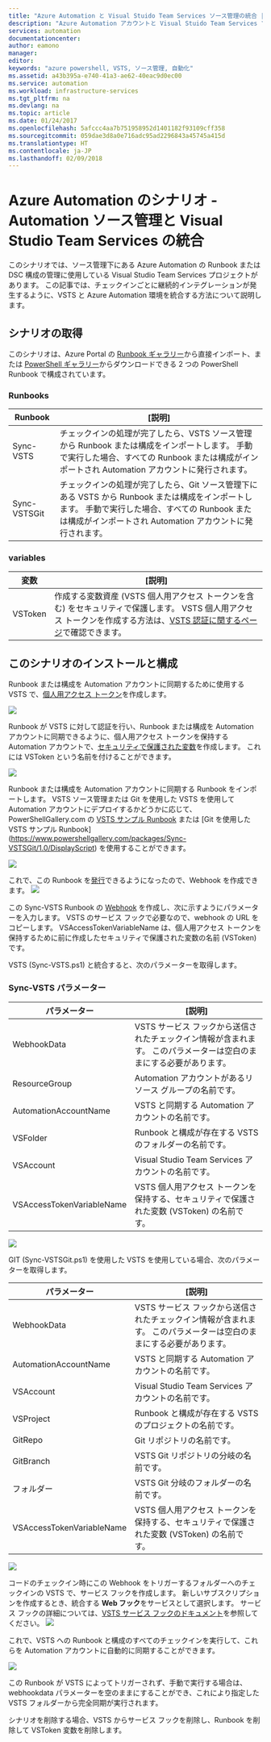 ```yaml
---
title: "Azure Automation と Visual Stuido Team Services ソース管理の統合 | Microsoft Docs"
description: "Azure Automation アカウントと Visual Stuido Team Services ソース管理の統合を設定するシナリオについて説明します。"
services: automation
documentationcenter: 
author: eamono
manager: 
editor: 
keywords: "azure powershell, VSTS, ソース管理, 自動化"
ms.assetid: a43b395a-e740-41a3-ae62-40eac9d0ec00
ms.service: automation
ms.workload: infrastructure-services
ms.tgt_pltfrm: na
ms.devlang: na
ms.topic: article
ms.date: 01/24/2017
ms.openlocfilehash: 5afccc4aa7b751958952d1401182f93109cff358
ms.sourcegitcommit: 059dae3d8a0e716adc95ad2296843a45745a415d
ms.translationtype: HT
ms.contentlocale: ja-JP
ms.lasthandoff: 02/09/2018
---
```

# <a name="azure-automation-scenario---automation-source-control-integration-with-visual-studio-team-services"></a>Azure Automation のシナリオ - Automation ソース管理と Visual Studio Team Services の統合

このシナリオでは、ソース管理下にある Azure Automation の Runbook または DSC 構成の管理に使用している Visual Studio Team Services プロジェクトがあります。
この記事では、チェックインごとに継続的インテグレーションが発生するように、VSTS と Azure Automation 環境を統合する方法について説明します。

## <a name="getting-the-scenario"></a>シナリオの取得

このシナリオは、Azure Portal の [Runbook ギャラリー](automation-runbook-gallery.md)から直接インポート、または [PowerShell ギャラリー](https://www.powershellgallery.com)からダウンロードできる 2 つの PowerShell Runbook で構成されています。

### <a name="runbooks"></a>Runbooks

Runbook | [説明]| 
--------|------------|
Sync-VSTS | チェックインの処理が完了したら、VSTS ソース管理から Runbook または構成をインポートします。 手動で実行した場合、すべての Runbook または構成がインポートされ Automation アカウントに発行されます。| 
Sync-VSTSGit | チェックインの処理が完了したら、Git ソース管理下にある VSTS から Runbook または構成をインポートします。 手動で実行した場合、すべての Runbook または構成がインポートされ Automation アカウントに発行されます。|

### <a name="variables"></a>variables

変数 | [説明]|
-----------|------------|
VSToken | 作成する変数資産 (VSTS 個人用アクセス トークンを含む) をセキュリティで保護します。 VSTS 個人用アクセス トークンを作成する方法は、[VSTS 認証に関するページ](/vsts/accounts/use-personal-access-tokens-to-authenticate)で確認できます。
## <a name="installing-and-configuring-this-scenario"></a>このシナリオのインストールと構成

Runbook または構成を Automation アカウントに同期するために使用する VSTS で、[個人用アクセス トークン](/vsts/accounts/use-personal-access-tokens-to-authenticate)を作成します。

![](media/automation-scenario-source-control-integration-with-VSTS/VSTSPersonalToken.png) 

Runbook が VSTS に対して認証を行い、Runbook または構成を Automation アカウントに同期できるように、個人用アクセス トークンを保持する Automation アカウントで、[セキュリティで保護された変数](automation-variables.md)を作成します。 これには VSToken という名前を付けることができます。 

![](media/automation-scenario-source-control-integration-with-VSTS/VSTSTokenVariable.png)

Runbook または構成を Automation アカウントに同期する Runbook をインポートします。 VSTS ソース管理または Git を使用した VSTS を使用して Automation アカウントにデプロイするかどうかに応じて、PowerShellGallery.com の [VSTS サンプル Runbook](https://www.powershellgallery.com/packages/Sync-VSTS/1.0/DisplayScript) または [Git を使用した VSTS サンプル Runbook] (https://www.powershellgallery.com/packages/Sync-VSTSGit/1.0/DisplayScript) を使用することができます。

![](media/automation-scenario-source-control-integration-with-VSTS/VSTSPowerShellGallery.png)

これで、この Runbook を[発行](automation-creating-importing-runbook.md#publishing-a-runbook)できるようになったので、Webhook を作成できます。 
![](media/automation-scenario-source-control-integration-with-VSTS/VSTSPublishRunbook.png)

この Sync-VSTS Runbook の [Webhook](automation-webhooks.md) を作成し、次に示すようにパラメーターを入力します。 VSTS のサービス フックで必要なので、webhook の URL をコピーします。 VSAccessTokenVariableName は、個人用アクセス トークンを保持するために前に作成したセキュリティで保護された変数の名前 (VSToken) です。 

VSTS (Sync-VSTS.ps1) と統合すると、次のパラメーターを取得します。
### <a name="sync-vsts-parameters"></a>Sync-VSTS パラメーター

パラメーター | [説明]| 
--------|------------|
WebhookData | VSTS サービス フックから送信されたチェックイン情報が含まれます。 このパラメーターは空白のままにする必要があります。| 
ResourceGroup | Automation アカウントがあるリソース グループの名前です。|
AutomationAccountName | VSTS と同期する Automation アカウントの名前です。|
VSFolder | Runbook と構成が存在する VSTS のフォルダーの名前です。|
VSAccount | Visual Studio Team Services アカウントの名前です。| 
VSAccessTokenVariableName | VSTS 個人用アクセス トークンを保持する、セキュリティで保護された変数 (VSToken) の名前です。| 


![](media/automation-scenario-source-control-integration-with-VSTS/VSTSWebhook.png)

GIT (Sync-VSTSGit.ps1) を使用した VSTS を使用している場合、次のパラメーターを取得します。

パラメーター | [説明]|
--------|------------|
WebhookData | VSTS サービス フックから送信されたチェックイン情報が含まれます。 このパラメーターは空白のままにする必要があります。| ResourceGroup | Automation アカウントがあるリソース グループの名前です。|
AutomationAccountName | VSTS と同期する Automation アカウントの名前です。|
VSAccount | Visual Studio Team Services アカウントの名前です。|
VSProject | Runbook と構成が存在する VSTS のプロジェクトの名前です。|
GitRepo | Git リポジトリの名前です。|
GitBranch | VSTS Git リポジトリの分岐の名前です。|
フォルダー | VSTS Git 分岐のフォルダーの名前です。|
VSAccessTokenVariableName | VSTS 個人用アクセス トークンを保持する、セキュリティで保護された変数 (VSToken) の名前です。|

![](media/automation-scenario-source-control-integration-with-VSTS/VSTSGitWebhook.png)

コードのチェックイン時にこの Webhook をトリガーするフォルダーへのチェックインの VSTS で、サービス フックを作成します。 新しいサブスクリプションを作成するとき、統合する **Web フック**をサービスとして選択します。 サービス フックの詳細については、[VSTS サービス フックのドキュメント](https://www.visualstudio.com/en-us/docs/marketplace/integrate/service-hooks/get-started)を参照してください。
![](media/automation-scenario-source-control-integration-with-VSTS/VSTSServiceHook.png)

これで、VSTS への Runbook と構成のすべてのチェックインを実行して、これらを Automation アカウントに自動的に同期することができます。

![](media/automation-scenario-source-control-integration-with-VSTS/VSTSSyncRunbookOutput.png)

この Runbook が VSTS によってトリガーされず、手動で実行する場合は、webhookdata パラメーターを空のままにすることができ、これにより指定した VSTS フォルダーから完全同期が実行されます。

シナリオを削除する場合、VSTS からサービス フックを削除し、Runbook を削除して VSToken 変数を削除します。
